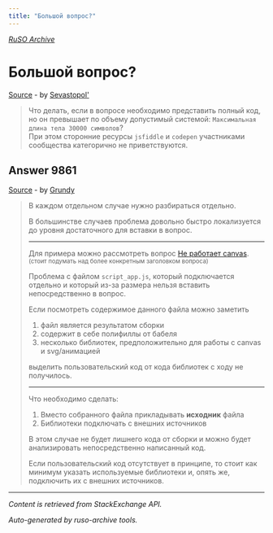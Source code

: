 ```yaml
---
title: "Большой вопрос?"
---
```

<p><i><a href="https://github.com/MSDN-WhiteKnight/ruso-archive/">RuSO Archive</a></i></p>
<h1>Большой вопрос?</h1>
<p><a href="https://ru.meta.stackoverflow.com/questions/9859/%d0%91%d0%be%d0%bb%d1%8c%d1%88%d0%be%d0%b9-%d0%b2%d0%be%d0%bf%d1%80%d0%be%d1%81">Source</a> - by <a href="https://ru.meta.stackoverflow.com/users/31280/sevastopol">Sevastopol&#39;</a></p>
<blockquote>
<p>Что делать, если в вопросе необходимо представить полный код, но он превышает по объему допустимый системой: <code>Максимальная длина тела 30000 символов</code>?<br>При этом сторонние ресурсы <code>jsfiddle</code> и <code>codepen</code> участниками сообщества категорично не приветствуются.</p>

</blockquote>
<h2>Answer 9861</h2>
<p><a href="https://ru.meta.stackoverflow.com/a/9861/">Source</a> - by <a href="https://ru.meta.stackoverflow.com/users/186999/grundy">Grundy</a></p>
<blockquote>
<p>В каждом отдельном случае нужно разбираться отдельно.</p>

<p>В большинстве случаев проблема довольно быстро локализуется до уровня достаточного для вставки в вопрос. </p>

<hr>

<p>Для примера можно рассмотреть вопрос <a href="https://ru.stackoverflow.com/q/1057433/186999">Не работает canvas</a>. <sub>(стоит подумать над более конкретным заголовком вопроса)</sub></p>

<p>Проблема с файлом <code>script_app.js</code>, который подключается отдельно и который из-за размера нельзя вставить непосредственно в вопрос.</p>

<p>Если посмотреть содержимое данного файла можно заметить</p>

<ol>
<li>файл является результатом сборки</li>
<li>содержит в себе полифиллы от бабеля</li>
<li>несколько библиотек, предположительно для работы с canvas и svg/анимацией</li>
</ol>

<p>выделить пользовательский код от кода библиотек с ходу не получилось.</p>

<hr>

<p>Что необходимо сделать:</p>

<ol>
<li>Вместо собранного файла прикладывать <strong>исходник</strong> файла</li>
<li>Библиотеки подключать с внешних источников</li>
</ol>

<p>В этом случае не будет лишнего кода от сборки и можно будет анализировать непосредственно написанный код.</p>

<p>Если пользовательский код отсутствует в принципе, то стоит как минимум указать используемые библиотеки и, опять же, подключить их с внешних источников.</p>

</blockquote>
<hr/>
<p><i>Content is retrieved from StackExchange API. </i></p>
<p><i>Auto-generated by ruso-archive tools. </i></p>
